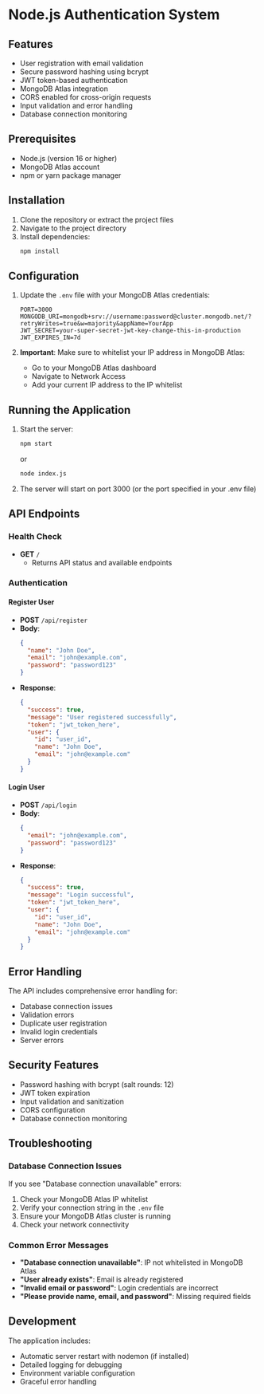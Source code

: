 # Node.js Authentication System


## Features

- User registration with email validation
- Secure password hashing using bcrypt
- JWT token-based authentication
- MongoDB Atlas integration
- CORS enabled for cross-origin requests
- Input validation and error handling
- Database connection monitoring

## Prerequisites

- Node.js (version 16 or higher)
- MongoDB Atlas account
- npm or yarn package manager

## Installation

1. Clone the repository or extract the project files
2. Navigate to the project directory
3. Install dependencies:
   ```bash
   npm install
   ```

## Configuration

1. Update the `.env` file with your MongoDB Atlas credentials:
   ```
   PORT=3000
   MONGODB_URI=mongodb+srv://username:password@cluster.mongodb.net/?retryWrites=true&w=majority&appName=YourApp
   JWT_SECRET=your-super-secret-jwt-key-change-this-in-production
   JWT_EXPIRES_IN=7d
   ```

2. **Important**: Make sure to whitelist your IP address in MongoDB Atlas:
   - Go to your MongoDB Atlas dashboard
   - Navigate to Network Access
   - Add your current IP address to the IP whitelist

## Running the Application

1. Start the server:
   ```bash
   npm start
   ```
   or
   ```bash
   node index.js
   ```

2. The server will start on port 3000 (or the port specified in your .env file)

## API Endpoints

### Health Check
- **GET** `/`
  - Returns API status and available endpoints

### Authentication

#### Register User
- **POST** `/api/register`
- **Body**:
  ```json
  {
    "name": "John Doe",
    "email": "john@example.com",
    "password": "password123"
  }
  ```
- **Response**:
  ```json
  {
    "success": true,
    "message": "User registered successfully",
    "token": "jwt_token_here",
    "user": {
      "id": "user_id",
      "name": "John Doe",
      "email": "john@example.com"
    }
  }
  ```

#### Login User
- **POST** `/api/login`
- **Body**:
  ```json
  {
    "email": "john@example.com",
    "password": "password123"
  }
  ```
- **Response**:
  ```json
  {
    "success": true,
    "message": "Login successful",
    "token": "jwt_token_here",
    "user": {
      "id": "user_id",
      "name": "John Doe",
      "email": "john@example.com"
    }
  }
  ```

## Error Handling

The API includes comprehensive error handling for:
- Database connection issues
- Validation errors
- Duplicate user registration
- Invalid login credentials
- Server errors

## Security Features

- Password hashing with bcrypt (salt rounds: 12)
- JWT token expiration
- Input validation and sanitization
- CORS configuration
- Database connection monitoring

## Troubleshooting

### Database Connection Issues

If you see "Database connection unavailable" errors:

1. Check your MongoDB Atlas IP whitelist
2. Verify your connection string in the `.env` file
3. Ensure your MongoDB Atlas cluster is running
4. Check your network connectivity

### Common Error Messages

- **"Database connection unavailable"**: IP not whitelisted in MongoDB Atlas
- **"User already exists"**: Email is already registered
- **"Invalid email or password"**: Login credentials are incorrect
- **"Please provide name, email, and password"**: Missing required fields

## Development

The application includes:
- Automatic server restart with nodemon (if installed)
- Detailed logging for debugging
- Environment variable configuration
- Graceful error handling

